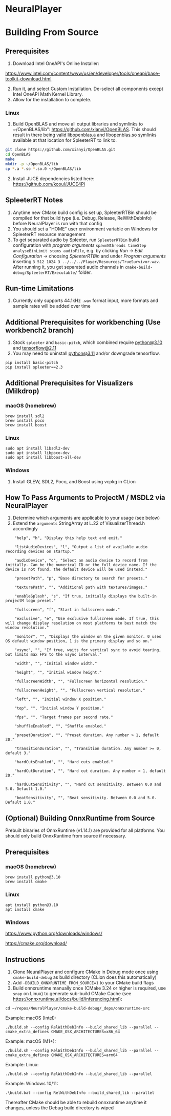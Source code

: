 # NeuralPlayer

# Building From Source

## Prerequisites
1. Download Intel OneAPI's Online Installer:
 
https://www.intel.com/content/www/us/en/developer/tools/oneapi/base-toolkit-download.html

2. Run it, and select Custom Installation. De-select all components except Intel OneAPI Math Kernel Library.
3. Allow for the installation to complete.

### Linux

1. Build OpenBLAS and move all output libraries and symlinks to ~/OpenBLAS/lib": https://github.com/xianyi/OpenBLAS. 
This should result in there being valid libopenblas.a and libopenblas.so symlinks available at that location for SpleeterRT to link to.

```bash
git clone https://github.com/xianyi/OpenBLAS.git
cd OpenBLAS
make
mkdir -p ~/OpenBLAS/lib
cp *.a *.so *.so.0 ~/OpenBLAS/lib
```

2. Install JUCE dependencies listed here: https://github.com/kcoul/JUCE4Pi

## SpleeterRT Notes

1. Anytime new CMake build config is set up, SpleeterRTBin should be compiled for that build type (i.e. Debug, Release, RelWithDebInfo) before NeuralPlayer is run with that config
2. You should set a "HOME" user environment variable on Windows for SpleeterRT resource management
3. To get separated audio by Spleeter, run `SpleeterRTBin` build configuration with _program arguments_
`spawnNthreads timeStep analyseBinLimit stems audioFile`, e.g. by clicking _Run_ -> _Edit Configuration_ -> choosing _SpleeterRTBin_ and under _Program arguments_ inserting `3 512 1024 3 ../../../Player/Resources/TrueSurvivor.wav`.
After running it, you get separated audio channels in `cmake-build-debug/SpleeterRT/Executable/` folder.


## Run-time Limitations

1. Currently only supports 44.1kHz ```.wav``` format input, more formats and sample rates will be added over time

## Additional Prerequisites for workbenching (Use workbench2 branch)

1. Stock ```spleeter``` and ```basic-pitch```, which combined require python@3.10 and tensorflow@2.11
2. You may need to uninstall python@3.11 and/or downgrade tensorflow. 

```
pip install basic-pitch
pip install spleeter==2.3
```

## Additional Prerequisites for Visualizers (Milkdrop) 

### macOS (homebrew)

```
brew install sdl2
brew install poco
brew install boost
```

### Linux

```
sudo apt install libsdl2-dev
sudo apt install libpoco-dev
sudo apt install libboost-all-dev
```

### Windows
1. Install GLEW, SDL2, Poco, and Boost using vcpkg in CLion

## How To Pass Arguments to ProjectM / MSDL2 via NeuralPlayer
1. Determine which arguments are applicable to your usage (see below)
2. Extend the ```arguments``` StringArray at L.22 of VisualizerThread.h accordingly
```
    "help", "h", "Display this help text and exit."

    "listAudioDevices", "l", "Output a list of available audio recording devices on startup."

    "audioDevice", "d", "Select an audio device to record from initially. Can be the numerical ID or the full device name. If the device is not found, the default device will be used instead."

    "presetPath", "p", "Base directory to search for presets."

    "texturePath", "", "Additional path with textures/images."

    "enableSplash", "s", "If true, initially displays the built-in projectM logo preset."

    "fullscreen", "f", "Start in fullscreen mode."

    "exclusive", "e", "Use exclusive fullscreen mode. If true, this will change display resolution on most platforms to best match the window resolution."

    "monitor", "", "Displays the window on the given monitor. 0 uses OS default window position, 1 is the primary display and so on."

    "vsync", "", "If true, waits for vertical sync to avoid tearing, but limits max FPS to the vsync interval."

    "width", "", "Initial window width."

    "height", "", "Initial window height."

    "fullscreenWidth", "", "Fullscreen horizontal resolution."

    "fullscreenHeight", "", "Fullscreen vertical resolution."

    "left", "", "Initial window X position."

    "top", "", "Initial window Y position."

    "fps", "", "Target frames per second rate."

    "shuffleEnabled", "", "Shuffle enabled."

    "presetDuration", "", "Preset duration. Any number > 1, default 30."

    "transitionDuration", "", "Transition duration. Any number >= 0, default 3."

    "hardCutsEnabled", "", "Hard cuts enabled."

    "hardCutDuration", "", "Hard cut duration. Any number > 1, default 20."

    "hardCutSensitivity", "", "Hard cut sensitivity. Between 0.0 and 5.0. Default 1.0."

    "beatSensitivity", "", "Beat sensitivity. Between 0.0 and 5.0. Default 1.0."
```

## (Optional) Building OnnxRuntime from Source

Prebuilt binaries of OnnxRuntime (v1.14.1) are provided for all platforms. You should only build OnnxRuntime from source if necessary.

## Prerequisites

### macOS (homebrew)
```
brew install python@3.10
brew install cmake
```

### Linux
```
apt install python@3.10
apt install cmake 
```

### Windows
https://www.python.org/downloads/windows/

https://cmake.org/download/

## Instructions

1. Clone NeuralPlayer and configure CMake in Debug mode once using ```cmake-build-debug``` as build directory (CLion does this automatically)
2. Add ```-DBUILD_ONNXRUNTIME_FROM_SOURCE=1``` to your CMake build flags
3. Build onnxruntime manually once (CMake 3.24 or higher is required, use ```snap``` on Linux) to generate sub-build CMake Cache (see https://onnxruntime.ai/docs/build/inferencing.html):

``` cd ~/repos/NeuralPlayer/cmake-build-debug/_deps/onnxruntime-src ```

Example: macOS (Intel): 

``` ./build.sh --config RelWithDebInfo --build_shared_lib --parallel --cmake_extra_defines CMAKE_OSX_ARCHITECTURES=x86_64 ```

Example: macOS (M1+): 

``` ./build.sh --config RelWithDebInfo --build_shared_lib --parallel --cmake_extra_defines CMAKE_OSX_ARCHITECTURES=arm64 ```

Example: Linux:

``` ./build.sh --config RelWithDebInfo --build_shared_lib --parallel ```

Example: Windows 10/11:

``` .\build.bat --config RelWithDebInfo --build_shared_lib --parallel ```

Thereafter CMake should be able to rebuild onnxruntime anytime it changes, unless the Debug build directory is wiped


